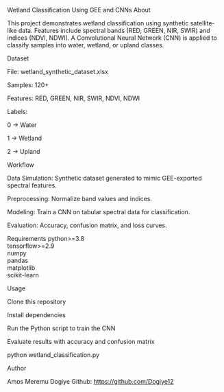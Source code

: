 Wetland Classification Using GEE and CNNs
About

This project demonstrates wetland classification using synthetic satellite-like data. Features include spectral bands (RED, GREEN, NIR, SWIR) and indices (NDVI, NDWI). A Convolutional Neural Network (CNN) is applied to classify samples into water, wetland, or upland classes.

Dataset

File: wetland_synthetic_dataset.xlsx

Samples: 120+

Features: RED, GREEN, NIR, SWIR, NDVI, NDWI

Labels:

0 → Water

1 → Wetland

2 → Upland

Workflow

Data Simulation: Synthetic dataset generated to mimic GEE-exported spectral features.

Preprocessing: Normalize band values and indices.

Modeling: Train a CNN on tabular spectral data for classification.

Evaluation: Accuracy, confusion matrix, and loss curves.

Requirements
python>=3.8  
tensorflow>=2.9  
numpy  
pandas  
matplotlib  
scikit-learn  

Usage

Clone this repository

Install dependencies

Run the Python script to train the CNN

Evaluate results with accuracy and confusion matrix

python wetland_classification.py

Author

Amos Meremu Dogiye
Github: https://github.com/Dogiye12
